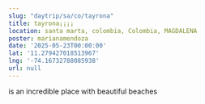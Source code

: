 ```yaml
---
slug: "daytrip/sa/co/tayrona"
title: tayrona¡¡¡¡
location: santa marta, colombia, Colombia, MAGDALENA
poster: marianamendoza
date: '2025-05-23T00:00:00'
lat: '11.279427018513967'
lng: '-74.16732788085938'
url: null
---
```


is an incredible place with beautiful beaches
